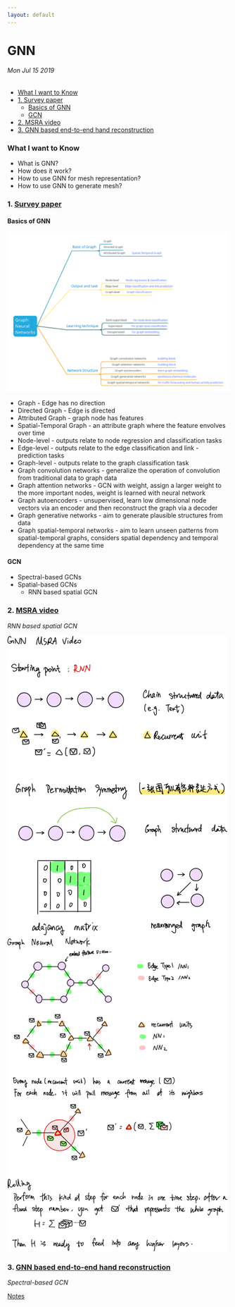 ```yaml
---
layout: default
---
```

# GNN <!-- omit in toc -->

###### Mon Jul 15 2019

- [What I want to Know](#what-i-want-to-know)
- [1. Survey paper](#1-survey-paper)
  - [Basics of GNN](#basics-of-gnn)
  - [GCN](#gcn)
- [2. MSRA video](#2-msra-video)
- [3. GNN based end-to-end hand reconstruction](#3-gnn-based-end-to-end-hand-reconstruction)

### What I want to Know
- What is GNN?
- How does it work?
- How to use GNN for mesh representation?
- How to use GNN to generate mesh?

### 1. [Survey paper](https://arxiv.org/abs/1901.00596)

#### Basics of GNN
![mindmap](../images/gnn_mindmap.png)
- Graph - Edge has no direction
- Directed Graph - Edge is directed
- Attributed Graph - graph node has features
- Spatial-Temporal Graph - an attribute graph where the feature envolves over time
- Node-level - outputs relate to node regression and classification tasks
- Edge-level - outputs relate to the edge classification and link - prediction tasks
- Graph-level - outputs relate to the graph classification task
- Graph convolution networks - generalize the operation of convolution from traditional data to graph data
- Graph attention networks - GCN with weight, assign a larger weight to the more important nodes, weight is learned with neural network
- Graph autoencoders - unsupervised, learn low dimensional node vectors via an encoder and then reconstruct the graph via a decoder 
- Graph generative networks - aim to generate plausible structures from data
- Graph spatial-temporal networks - aim to learn unseen patterns from spatial-temporal graphs, considers spatial dependency and temporal dependency at the same time

#### GCN
- Spectral-based GCNs
- Spatial-based GCNs
  - RNN based spatial GCN

### 2. [MSRA video](https://www.youtube.com/watch?v=cWIeTMklzNg&t=902s)

_RNN based spatial GCN_

![](../images/gnn1.png)
![](../images/gnn2.png)


### 3. [GNN based end-to-end hand reconstruction](https://sites.google.com/site/geliuhaontu/home/cvpr2019)

_Spectral-based GCN_

[Notes](https://github.com/reyuwei/awesome-hand-pose-estimation#3d-hand-shape-and-pose-estimation-from-a-single-rgb-image-pdf-project-code-oral)

